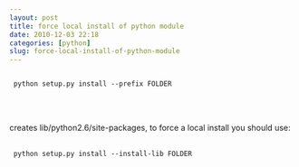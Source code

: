 ```yaml
---
layout: post
title: force local install of python module
date: 2010-12-03 22:18
categories: [python]
slug: force-local-install-of-python-module
---
```


<code>
 python setup.py install --prefix FOLDER
 <br/>
</code>
<br/>
<br/>
creates lib/python2.6/site-packages, to force a local install you should use:
<br/>
<br/>
<code>
 python setup.py install --install-lib FOLDER
</code>
